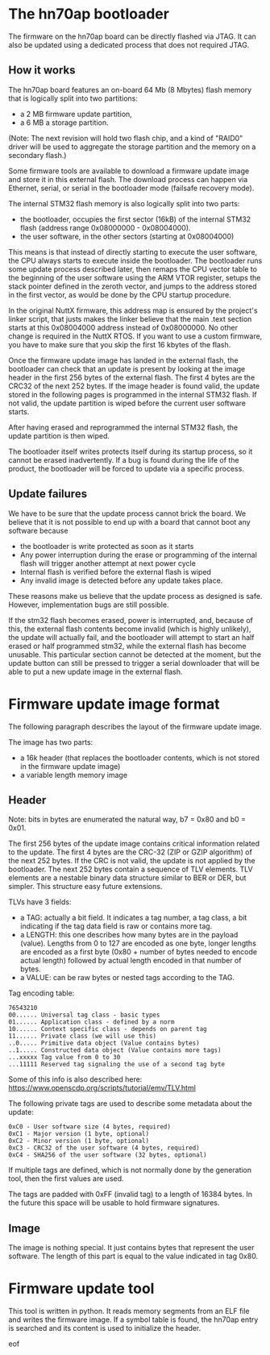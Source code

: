 The hn70ap bootloader
=====================

The firmware on the hn70ap board can be directly flashed via JTAG. It can also
be updated using a dedicated process that does not required JTAG.

How it works
------------

The hn70ap board features an on-board 64 Mb (8 Mbytes) flash memory that is
logically split into two partitions:

 * a 2 MB firmware update partition,
 * a 6 MB a storage partition.

(Note: The next revision will hold two flash chip, and a kind of "RAID0" driver
will be used to aggregate the storage partition and the memory on a secondary
flash.)

Some firmware tools are available to download a firmware update image and store
it in this external flash. The download process can happen via Ethernet, serial,
or serial in the bootloader mode (failsafe recovery mode).

The internal STM32 flash memory is also logically split into two parts:
 * the bootloader, occupies the first sector (16kB) of the internal STM32 flash
(address range 0x08000000 - 0x08004000).
 * the user software, in the other sectors (starting at 0x08004000)

This means is that instead of directly starting to execute the user
software, the CPU always starts to execute inside the bootloader. The bootloader
runs some update process described later, then remaps the CPU vector table to
the beginning of the user software using the ARM VTOR register, setups the
stack pointer defined in the zeroth vector, and jumps to the address stored in
the first vector, as would be done by the CPU startup procedure.

In the original NuttX firmware, this address map is ensured by the project's
linker script, that justs makes the linker believe that the main .text section
starts at this 0x08004000 address instead of 0x08000000. No other change is
required in the NuttX RTOS. If you want to use a custom firmware, you have to
make sure that you skip the first 16 kbytes of the flash.

Once the firmware update image has landed in the external flash, the bootloader
can check that an update is present by looking at the image header in the first
256 bytes of the external flash. The first 4 bytes are the CRC32 of the next
252 bytes. If the image header is found valid, the update stored in the
following pages is programmed in the internal STM32 flash. If not valid, the
update partition is wiped before the current user software starts.

After having erased and reprogrammed the internal STM32 flash, the update
partition is then wiped.

The bootloader itself writes protects itself during its startup process, so it
cannot be erased inadvertently. If a bug is found during the life of the
product, the bootloader will be forced to update via a specific process.

Update failures
---------------

We have to be sure that the update process cannot brick the board. We believe
that it is not possible to end up with a board that cannot boot any software
because
 * the bootloader is write protected as soon as it starts
 * Any power interruption during the erase or programming of the internal
flash will trigger another attempt at next power cycle
 * Internal flash is verified before the external flash is wiped
 * Any invalid image is detected before any update takes place.

These reasons make us believe that the update process as designed is safe.
However, implementation bugs are still possible.

If the stm32 flash becomes erased, power is interrupted, and, because of this,
the external flash contents become invalid (which is highly unlikely), the
update will actually fail, and the bootloader will attempt to start an half
erased or half programmed stm32, while the external flash has become
unusable. This particular section cannot be detected at the
moment, but the update button can still be pressed to trigger a serial
downloader that will be able to put a new update image in the external flash.

Firmware update image format
============================

The following paragraph describes the layout of the firmware update image.

The image has two parts:
 * a 16k header (that replaces the bootloader contents, which is not stored in
the firmware update image)
 * a variable length memory image

Header
------

Note: bits in bytes are enumerated the natural way, b7 = 0x80 and b0 = 0x01.

The first 256 bytes of the update image contains critical information related
to the update. The first 4 bytes are the CRC-32 (ZIP or GZIP algorithm) of the
next 252 bytes. If the CRC is not valid, the update is not applied by the
bootloader.
The next 252 bytes contain a sequence of TLV elements. TLV elements are a
nestable binary data structure similar to BER or DER, but simpler. This
structure easy future extensions.

TLVs have 3 fields:
 * a TAG: actually a bit field. It indicates a tag number, a tag class, a bit
indicating if the tag data field is raw or contains more tag.
* a LENGTH: this one describes how many bytes are in the payload (value).
Lengths from 0 to 127 are encoded as one byte, longer lengths are encoded as a
first byte (0x80 + number of bytes needed to encode actual length) followed by actual
length encoded in that number of bytes.
* a VALUE: can be raw bytes or nested tags according to the TAG.

Tag encoding table:
```
76543210
00...... Universal tag class - basic types
01...... Application class - defined by a norm
10...... Context specific class - depends on parent tag
11...... Private class (we will use this)
..0..... Primitive data object (Value contains bytes)
..1..... Constructed data object (Value contains more tags)
...xxxxx Tag value from 0 to 30
...11111 Reserved tag signaling the use of a second tag byte
```

Some of this info is also described here:
https://www.openscdp.org/scripts/tutorial/emv/TLV.html

The following private tags are used to describe some metadata about the update:
```
0xC0 - User software size (4 bytes, required)
0xC1 - Major version (1 byte, optional)
0xC2 - Minor version (1 byte, optional)
0xC3 - CRC32 of the user software (4 bytes, required)
0xC4 - SHA256 of the user software (32 bytes, optional)
```

If multiple tags are defined, which is not normally done by the generation
tool, then the first values are used.

The tags are padded with 0xFF (invalid tag) to a length of 16384 bytes. In the
future this space will be usable to hold firmware signatures.

Image
-----
The image is nothing special. It just contains bytes that represent the user
software. The length of this part is equal to the value indicated in tag 0x80.

Firmware update tool
====================

This tool is written in python. It reads memory segments from an ELF file and
writes the firmware image. If a symbol table is found, the hn70ap entry is
searched and its content is used to initialize the header.

eof

